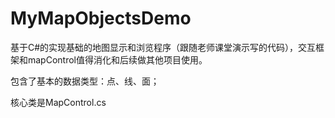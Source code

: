 # MyMapObjectsDemo
基于C#的实现基础的地图显示和浏览程序（跟随老师课堂演示写的代码），交互框架和mapControl值得消化和后续做其他项目使用。

包含了基本的数据类型：点、线、面；

核心类是MapControl.cs

